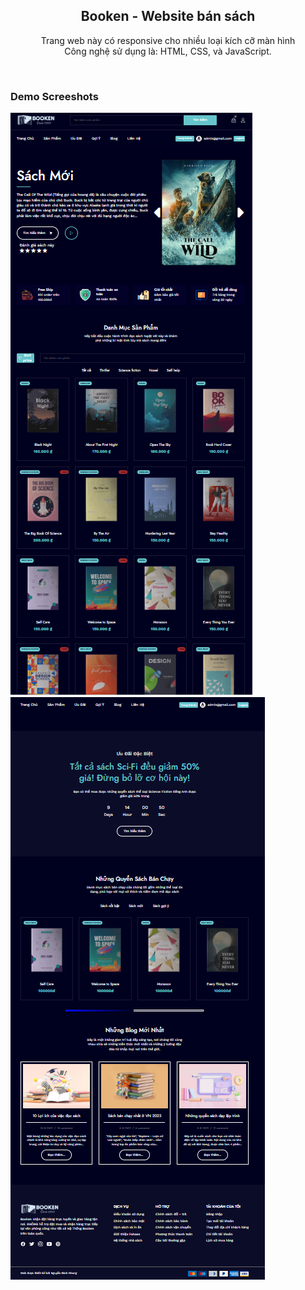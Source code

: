 <div align="center">
  
  <h2 align="center">Booken - Website bán sách</h2>

  Trang web này có responsive cho nhiều loại kích cỡ màn hình <br/>Công nghệ sử dụng là: HTML, CSS, và JavaScript.

</div>

<br/>

### Demo Screeshots


![Booken Desktop Demo](./readme-images/desktop1.PNG "Desktop Demo")
![Booken Desktop Demo](./readme-images/desktop2.PNG "Desktop Demo")

<br/>



